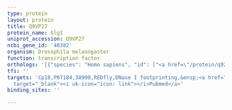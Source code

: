 ```yaml
---
type: protein
layout: protein
title: Q9VP27
protein_name: Glg1
uniprot_accession: Q9VP27
ncbi_gene_id: '40382'
organism: Drosophila melanogaster
function: transcription factor
orthologs: '[{"species": "Homo sapiens", "id": ["<a href=\"/protein/q92896\">Q92896</a>"]}, {"species": "Caenorhabditis elegans", "id": ["Q19459"]}, {"species": "Mus musculus", "id": ["Q61543"]}, {"species": "Rattus norvegicus", "id": ["G3V8G5"]}]'
tfs: ''
targets: 'Cp18,P07184,38998,REDfly,DNase I footprinting,&ensp;<a href="https://www.ncbi.nlm.nih.gov/pubmed/?term=12490953%5Buid%5D+OR+20965965%5Buid%5D"
  target="_blank"><i uk-icon="icon: link"></i>Pubmed</a>'
binding_sites: ''

---
```

